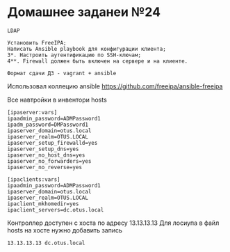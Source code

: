 # Домашнее заданеи №24 
```
LDAP

Установить FreeIPA;
Написать Ansible playbook для конфигурации клиента;
3*. Настроить аутентификацию по SSH-ключам;
4**. Firewall должен быть включен на сервере и на клиенте.

Формат сдачи ДЗ - vagrant + ansible
```
Использовал коллецию ansible https://github.com/freeipa/ansible-freeipa

Все навтройки в инвентори hosts
```
[ipaserver:vars]
ipaadmin_password=ADMPassword1
ipadm_password=DMPassword1
ipaserver_domain=otus.local
ipaserver_realm=OTUS.LOCAL
ipaserver_setup_firewalld=yes
ipaserver_setup_dns=yes
ipaserver_no_host_dns=yes
ipaserver_no_forwarders=yes
ipaserver_no_reverse=yes

[ipaclients:vars]
ipaadmin_password=ADMPassword1
ipaserver_domain=otus.local
ipaserver_realm=OTUS.LOCAL
ipaclient_mkhomedir=yes
ipaclient_servers=dc.otus.local
```
Контроллер доступен с хоста по адресу 13.13.13.13
Для лосиупа в файл hosts на хосте нужно добавить запись

```13.13.13.13 dc.otus.local``` 
